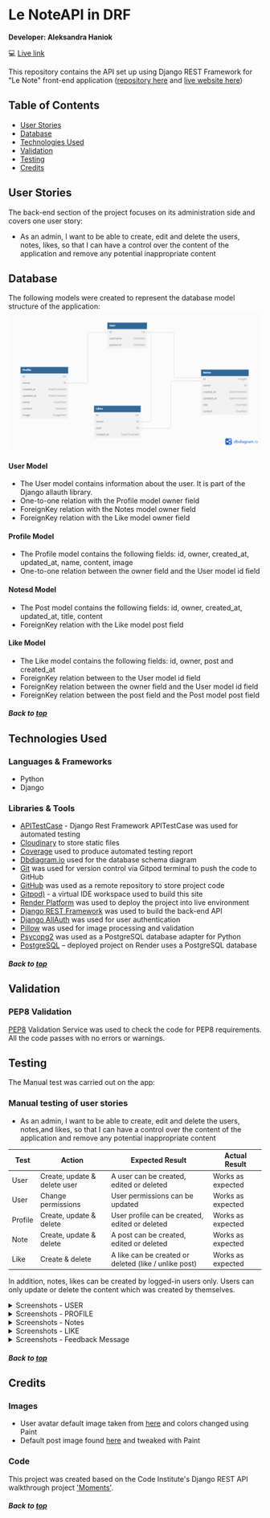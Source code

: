 # Le NoteAPI in DRF

**Developer: Aleksandra Haniok**

💻 [Live link](https://snapfood-drf-api.onrender.com/)

This repository contains the API set up using Django REST Framework for "Le Note" front-end application ([repository here](https://github.com/Gavriil1/CI-PP5-API) and [live website here](https://ci-pp5-snapfood.onrender.com))

## Table of Contents
  - [User Stories](#user-stories)
  - [Database](#database)
  - [Technologies Used](#technologies-used)
  - [Validation](#validation)
  - [Testing](#testing)
  - [Credits](#credits)

## User Stories

The back-end section of the project focuses on its administration side and covers one user story:
- As an admin, I want to be able to create, edit and delete the users, notes, likes, so that I can have a control over the content of the application and remove any potential inappropriate content


## Database

The following models were created to represent the database model structure of the application:
<img src="docs/readme/db.png">

#### User Model

- The User model contains information about the user. It is part of the Django allauth library.
- One-to-one relation with the Profile model owner field
- ForeignKey relation with the Notes model owner field
- ForeignKey relation with the Like model owner field

#### Profile Model

- The Profile model contains the following fields: id, owner, created_at, updated_at, name, content, image
- One-to-one relation between the owner field and the User model id field

#### Notesd Model

- The Post model contains the following fields: id, owner, created_at, updated_at, title, content
- ForeignKey relation with the Like model post field

#### Like Model

- The Like model contains the following fields: id, owner, post and created_at
- ForeignKey relation between to the User model id field
- ForeignKey relation between the owner field and the User model id field
- ForeignKey relation between the post field and the Post model post field

##### Back to [top](#table-of-contents)


## Technologies Used

### Languages & Frameworks

- Python
- Django

### Libraries & Tools

- [APITestCase](https://www.django-rest-framework.org/api-guide/testing/) - Django Rest Framework APITestCase was used for automated testing
- [Cloudinary](https://cloudinary.com/) to store static files
- [Coverage](https://coverage.readthedocs.io/en/6.4.4/) used to produce automated testing report
- [Dbdiagram.io](https://dbdiagram.io/home) used for the database schema diagram
- [Git](https://git-scm.com/) was used for version control via Gitpod terminal to push the code to GitHub
- [GitHub](https://github.com/) was used as a remote repository to store project code
- [Gitpod)](https://gitpod.io/workspaces) - a virtual IDE workspace used to build this site
- [Render Platform](https://heroku.com) was used to deploy the project into live environment
- [Django REST Framework](https://www.django-rest-framework.org/) was used to build the back-end API
- [Django AllAuth](https://django-allauth.readthedocs.io/en/latest/index.html) was used for user authentication
- [Pillow](https://pillow.readthedocs.io/en/stable/) was used for image processing and validation
- [Psycopg2](https://www.psycopg.org/docs/) was used as a PostgreSQL database adapter for Python
- [PostgreSQL](https://www.postgresql.org/) – deployed project on Render uses a PostgreSQL database

##### Back to [top](#table-of-contents)


## Validation

### PEP8 Validation
[PEP8](https://pep8ci.herokuapp.com/) Validation Service was used to check the code for PEP8 requirements. All the code passes with no errors or warnings.


## Testing

The Manual test was carried out on the app:


### Manual testing of user stories

- As an admin, I want to be able to create, edit and delete the users, notes,and likes, so that I can have a control over the content of the application and remove any potential inappropriate content

**Test** | **Action** | **Expected Result** | **Actual Result**
-------- | ------------------- | ------------------- | -----------------
User | Create, update & delete user | A user can be created, edited or deleted | Works as expected
User | Change permissions | User permissions can be updated | Works as expected
Profile | Create, update & delete | User profile can be created, edited or deleted | Works as expected
Note | Create, update & delete | A post can be created, edited or deleted | Works as expected
Like | Create & delete | A like can be created or deleted (like / unlike post) | Works as expected

In addition, notes,  likes  can be created by logged-in users only. Users can only update or delete the content which was created by themselves.

<details><summary>Screenshots - USER</summary>
    <details><summary>Create user</summary>
    <img src="docs/user_story_testing/create_user_1_api_test.png">
    <img src="docs/user_story_testing/create_user_2_api_test.png">
    <img src="docs/user_story_testing/create_user_3_api_test.png">
    </details>
    <details><summary>Change user permissions</summary>
    <img src="docs/user_story_testing/update_user_api_test.png">
    </details>
</details>

<details><summary>Screenshots - PROFILE</summary>
    <details><summary>Update profile</summary>
    <img src="docs/user_story_testing/3-update-user-profile-1.png">
    <img src="docs/user_story_testing/3-update-user-profile-2.png">
    </details>
        <details><summary>Delete profile</summary>
    <img src="docs/user_story_testing/4-delete_user_profile_1.png">
    <img src="docs/user_story_testing/4-delete_user_profile_2.png">
    </details>
</details>

<details><summary>Screenshots - Notes</summary>
    <details><summary>Create note</summary>
    <img src="docs/user_story_testing/5_create_note_api_test_1.png">
    <img src="docs/user_story_testing/5_create_note_api_test_2.png">
    </details>
    <details><summary>Update note</summary>
    <img src="docs/user_story_testing/6_update_note_api_test_1.png">
    <img src="docs/user_story_testing/6_update_note_api_test_2.png">
    </details>
    <details><summary>Delete note</summary>
    <img src="docs/user_story_testing/7_delete_note_api_test_1.png">
    <img src="docs/user_story_testing/7_delete_note_api_test_2.png">
    </details>
</details>

<details><summary>Screenshots - LIKE</summary>
    <details><summary>Create like - like post</summary>
    <img src="docs/user_story_testing/8_create_like_api_test_1.png">
    <img src="docs/user_story_testing/8_create_like_api_test_2.png">
    </details>
    <details><summary>Delete like - unlike post</summary>
    <img src="docs/user_story_testing/9_delete_like_api_test_1.png">
    <img src="docs/user_story_testing/9_delete_like_api_test_2.png">
    </details>
</details>

<details><summary>Screenshots - Feedback Message</summary>
    <details><summary>Create note</summary>
    <img src="docs/user_story_testing/10_create_feedback_api_test_1.png">
    <img src="docs/user_story_testing/10_create_feedback_api_test_2.png">
    </details>
    <details><summary>Update note</summary>
    <img src="">
    <img src="">
    </details>
    <details><summary>Delete note</summary>
    <img src="">
    <img src="">
    </details>
</details>




##### Back to [top](#table-of-contents)


## Credits

### Images

- User avatar default image taken from [here](https://community.atlassian.com/t5/Jira-questions/JIRA-Anonymous-users-can-t-see-user-avatars/qaq-p/1060103) and colors changed using Paint
- Default post image found [here](https://www.fiverr.com/logo-maker/brief/logo_name?brief_id=0d212c49-2416-401d-99a5-780b9b233ff7) and tweaked with Paint

### Code

This project was created based on the Code Institute's Django REST API walkthrough project ['Moments'](https://github.com/Code-Institute-Solutions/drf-api).

##### Back to [top](#table-of-contents)